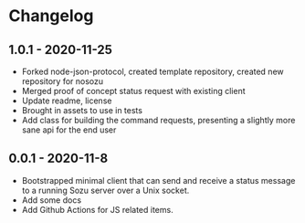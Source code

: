 # Changelog

## 1.0.1 - 2020-11-25

- Forked node-json-protocol, created template repository, created new repository for nosozu
- Merged proof of concept status request with existing client
- Update readme, license
- Brought in assets to use in tests
- Add class for building the command requests, presenting a slightly more sane api for the end user

## 0.0.1 - 2020-11-8

- Bootstrapped minimal client that can send and receive a status message to a running Sozu server over a Unix socket.
- Add some docs
- Add Github Actions for JS related items.

